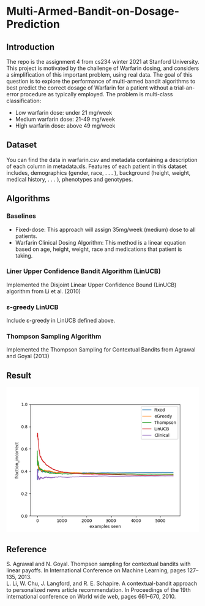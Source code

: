 # Multi-Armed-Bandit-on-Dosage-Prediction
## Introduction
The repo is the assignment 4 from cs234 winter 2021 at Stanford University.  \
This project is motivated by the challenge of Warfarin dosing, and considers a simplification of this important problem, using real data. The goal of this question is to explore the performance of multi-armed bandit algorithms to best predict the correct dosage of Warfarin for a patient without a trial-an-error procedure as typically employed.
The problem is multi-class classification:
* Low warfarin dose: under 21 mg/week
* Medium warfarin dose: 21-49 mg/week
* High warfarin dose: above 49 mg/week

## Dataset
 You can find the data in warfarin.csv and metadata containing a description of each column in metadata.xls. Features of each patient in this dataset includes, demographics (gender, race, . . . ), background (height, weight, medical history, . . . ), phenotypes and genotypes.

## Algorithms
### Baselines
* Fixed-dose: This approach will assign 35mg/week (medium) dose to all patients.
* Warfarin Clinical Dosing Algorithm: This method is a linear equation based on age, height, weight, race and medications that patient is taking.
### Liner Upper Confidence Bandit Algorithm (LinUCB)
Implemented the Disjoint Linear Upper Confidence Bound (LinUCB) algorithm from Li et al. (2010)
### ε-greedy LinUCB
Include ε-greedy in LinUCB defined above.
### Thompson Sampling Algorithm
Implemented the Thompson Sampling for Contextual Bandits from Agrawal and Goyal (2013)

## Result
![Screenshot](results/fraction_incorrect.png)

## Reference
S. Agrawal and N. Goyal. Thompson sampling for contextual bandits with linear payoffs. In International Conference on Machine Learning, pages 127–135, 2013. \
L. Li, W. Chu, J. Langford, and R. E. Schapire. A contextual-bandit approach to personalized news article recommendation. In Proceedings of the 19th international conference on World wide web, pages 661–670, 2010.
